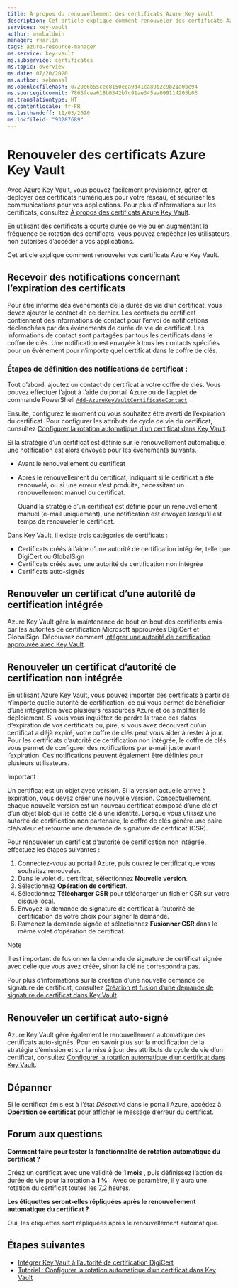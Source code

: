```yaml
---
title: À propos du renouvellement des certificats Azure Key Vault
description: Cet article explique comment renouveler des certificats Azure Key Vault.
services: key-vault
author: msmbaldwin
manager: rkarlin
tags: azure-resource-manager
ms.service: key-vault
ms.subservice: certificates
ms.topic: overview
ms.date: 07/20/2020
ms.author: sebansal
ms.openlocfilehash: 0720e6b55cec8150eea9d41ca89b2c9b21a0bc94
ms.sourcegitcommit: 7863fcea618b0342b7c91ae345aa099114205b03
ms.translationtype: HT
ms.contentlocale: fr-FR
ms.lasthandoff: 11/03/2020
ms.locfileid: "93287689"
---
```

# <a name="renew-your-azure-key-vault-certificates"></a>Renouveler des certificats Azure Key Vault

Avec Azure Key Vault, vous pouvez facilement provisionner, gérer et déployer des certificats numériques pour votre réseau, et sécuriser les communications pour vos applications. Pour plus d’informations sur les certificats, consultez [À propos des certificats Azure Key Vault](./about-certificates.md).

En utilisant des certificats à courte durée de vie ou en augmentant la fréquence de rotation des certificats, vous pouvez empêcher les utilisateurs non autorisés d’accéder à vos applications.

Cet article explique comment renouveler vos certificats Azure Key Vault.

## <a name="get-notified-about-certificate-expiration"></a>Recevoir des notifications concernant l’expiration des certificats
Pour être informé des événements de la durée de vie d’un certificat, vous devez ajouter le contact de ce dernier. Les contacts du certificat contiennent des informations de contact pour l’envoi de notifications déclenchées par des événements de durée de vie de certificat. Les informations de contact sont partagées par tous les certificats dans le coffre de clés. Une notification est envoyée à tous les contacts spécifiés pour un événement pour n’importe quel certificat dans le coffre de clés.

### <a name="steps-to-set-certificate-notifications"></a>Étapes de définition des notifications de certificat :
Tout d’abord, ajoutez un contact de certificat à votre coffre de clés. Vous pouvez effectuer l’ajout à l’aide du portail Azure ou de l’applet de commande PowerShell [`Add-AzureKeyVaultCertificateContact`](/powershell/module/azurerm.keyvault/add-azurekeyvaultcertificatecontact?view=azurermps-6.13.0).

Ensuite, configurez le moment où vous souhaitez être averti de l’expiration du certificat. Pour configurer les attributs de cycle de vie du certificat, consultez [Configurer la rotation automatique d’un certificat dans Key Vault](./tutorial-rotate-certificates.md#update-lifecycle-attributes-of-a-stored-certificate).

Si la stratégie d’un certificat est définie sur le renouvellement automatique, une notification est alors envoyée pour les événements suivants.

- Avant le renouvellement du certificat
- Après le renouvellement du certificat, indiquant si le certificat a été renouvelé, ou si une erreur s’est produite, nécessitant un renouvellement manuel du certificat.  

  Quand la stratégie d’un certificat est définie pour un renouvellement manuel (e-mail uniquement), une notification est envoyée lorsqu’il est temps de renouveler le certificat.  

Dans Key Vault, il existe trois catégories de certificats :
-   Certificats créés à l’aide d’une autorité de certification intégrée, telle que DigiCert ou GlobalSign
-   Certificats créés avec une autorité de certification non intégrée
-   Certificats auto-signés

## <a name="renew-an-integrated-ca-certificate"></a>Renouveler un certificat d’une autorité de certification intégrée 
Azure Key Vault gère la maintenance de bout en bout des certificats émis par les autorités de certification Microsoft approuvées DigiCert et GlobalSign. Découvrez comment [intégrer une autorité de certification approuvée avec Key Vault](./how-to-integrate-certificate-authority.md).

## <a name="renew-a-nonintegrated-ca-certificate"></a>Renouveler un certificat d’autorité de certification non intégrée 
En utilisant Azure Key Vault, vous pouvez importer des certificats à partir de n’importe quelle autorité de certification, ce qui vous permet de bénéficier d’une intégration avec plusieurs ressources Azure et de simplifier le déploiement. Si vous vous inquiétez de perdre la trace des dates d’expiration de vos certificats ou, pire, si vous avez découvert qu’un certificat a déjà expiré, votre coffre de clés peut vous aider à rester à jour. Pour les certificats d’autorité de certification non intégrée, le coffre de clés vous permet de configurer des notifications par e-mail juste avant l’expiration. Ces notifications peuvent également être définies pour plusieurs utilisateurs.

> [!IMPORTANT]
> Un certificat est un objet avec version. Si la version actuelle arrive à expiration, vous devez créer une nouvelle version. Conceptuellement, chaque nouvelle version est un nouveau certificat composé d’une clé et d’un objet blob qui lie cette clé à une identité. Lorsque vous utilisez une autorité de certification non partenaire, le coffre de clés génère une paire clé/valeur et retourne une demande de signature de certificat (CSR).

Pour renouveler un certificat d’autorité de certification non intégrée, effectuez les étapes suivantes :

1. Connectez-vous au portail Azure, puis ouvrez le certificat que vous souhaitez renouveler.
1. Dans le volet du certificat, sélectionnez **Nouvelle version**.
1. Sélectionnez **Opération de certificat**.
1. Sélectionnez **Télécharger CSR** pour télécharger un fichier CSR sur votre disque local.
1. Envoyez la demande de signature de certificat à l’autorité de certification de votre choix pour signer la demande.
1. Ramenez la demande signée et sélectionnez **Fusionner CSR** dans le même volet d’opération de certificat.

> [!NOTE]
> Il est important de fusionner la demande de signature de certificat signée avec celle que vous avez créée, sinon la clé ne correspondra pas.

Pour plus d’informations sur la création d’une nouvelle demande de signature de certificat, consultez [Création et fusion d’une demande de signature de certificat dans Key Vault]( https://docs.microsoft.com/azure/key-vault/certificates/create-certificate-signing-request#azure-portal).

## <a name="renew-a-self-signed-certificate"></a>Renouveler un certificat auto-signé

Azure Key Vault gère également le renouvellement automatique des certificats auto-signés. Pour en savoir plus sur la modification de la stratégie d’émission et sur la mise à jour des attributs de cycle de vie d’un certificat, consultez [Configurer la rotation automatique d’un certificat dans Key Vault](./tutorial-rotate-certificates.md#update-lifecycle-attributes-of-a-stored-certificate).

## <a name="troubleshoot"></a>Dépanner
Si le certificat émis est à l’état *Désactivé* dans le portail Azure, accédez à **Opération de certificat** pour afficher le message d’erreur du certificat.

## <a name="frequently-asked-questions"></a>Forum aux questions

**Comment faire pour tester la fonctionnalité de rotation automatique du certificat ?**

Créez un certificat avec une validité de **1 mois** , puis définissez l’action de durée de vie pour la rotation à **1 %** . Avec ce paramètre, il y aura une rotation du certificat toutes les 7,2 heures.
  
**Les étiquettes seront-elles répliquées après le renouvellement automatique du certificat ?**

Oui, les étiquettes sont répliquées après le renouvellement automatique.

## <a name="next-steps"></a>Étapes suivantes
*   [Intégrer Key Vault à l’autorité de certification DigiCert](how-to-integrate-certificate-authority.md)
*   [Tutoriel : Configurer la rotation automatique d’un certificat dans Key Vault](tutorial-rotate-certificates.md)